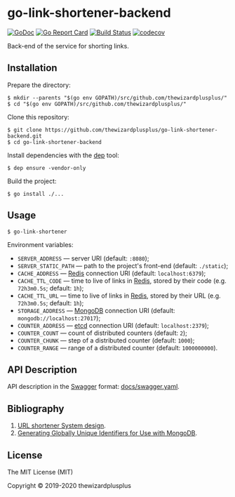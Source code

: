 # go-link-shortener-backend

[![GoDoc](https://godoc.org/github.com/thewizardplusplus/go-link-shortener-backend?status.svg)](https://godoc.org/github.com/thewizardplusplus/go-link-shortener-backend)
[![Go Report Card](https://goreportcard.com/badge/github.com/thewizardplusplus/go-link-shortener-backend)](https://goreportcard.com/report/github.com/thewizardplusplus/go-link-shortener-backend)
[![Build Status](https://travis-ci.org/thewizardplusplus/go-link-shortener-backend.svg?branch=master)](https://travis-ci.org/thewizardplusplus/go-link-shortener-backend)
[![codecov](https://codecov.io/gh/thewizardplusplus/go-link-shortener-backend/branch/master/graph/badge.svg)](https://codecov.io/gh/thewizardplusplus/go-link-shortener-backend)

Back-end of the service for shorting links.

## Installation

Prepare the directory:

```
$ mkdir --parents "$(go env GOPATH)/src/github.com/thewizardplusplus/"
$ cd "$(go env GOPATH)/src/github.com/thewizardplusplus/"
```

Clone this repository:

```
$ git clone https://github.com/thewizardplusplus/go-link-shortener-backend.git
$ cd go-link-shortener-backend
```

Install dependencies with the [dep](https://golang.github.io/dep/) tool:

```
$ dep ensure -vendor-only
```

Build the project:

```
$ go install ./...
```

## Usage

```
$ go-link-shortener
```

Environment variables:

- `SERVER_ADDRESS` &mdash; server URI (default: `:8080`);
- `SERVER_STATIC_PATH` &mdash; path to the project's front-end (default: `./static`);
- `CACHE_ADDRESS` &mdash; [Redis](https://redis.io/) connection URI (default: `localhost:6379`);
- `CACHE_TTL_CODE` &mdash; time to live of links in [Redis](https://redis.io/), stored by their code (e.g. `72h3m0.5s`; default: `1h`);
- `CACHE_TTL_URL` &mdash; time to live of links in [Redis](https://redis.io/), stored by their URL (e.g. `72h3m0.5s`; default: `1h`);
- `STORAGE_ADDRESS` &mdash; [MongoDB](https://www.mongodb.com/) connection URI (default: `mongodb://localhost:27017`);
- `COUNTER_ADDRESS` &mdash; [etcd](https://etcd.io/) connection URI (default: `localhost:2379`);
- `COUNTER_COUNT` &mdash; count of distributed counters (default: `2`);
- `COUNTER_CHUNK` &mdash; step of a distributed counter (default: `1000`);
- `COUNTER_RANGE` &mdash; range of a distributed counter (default: `1000000000`).

## API Description

API description in the [Swagger](http://swagger.io/) format: [docs/swagger.yaml](docs/swagger.yaml).

## Bibliography

1. [URL shortener System design](https://medium.com/@narengowda/url-shortener-system-design-3db520939a1c).
2. [Generating Globally Unique Identifiers for Use with MongoDB](https://www.mongodb.com/blog/post/generating-globally-unique-identifiers-for-use-with-mongodb).

## License

The MIT License (MIT)

Copyright &copy; 2019-2020 thewizardplusplus
